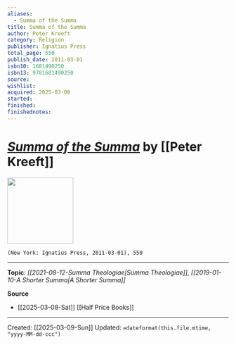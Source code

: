 ```yaml
---
aliases:
  - Summa of the Summa
title: Summa of the Summa
author: Peter Kreeft
category: Religion
publisher: Ignatius Press
total_page: 550
publish_date: 2011-03-01
isbn10: 1681490250
isbn13: 9781681490250
source: 
wishlist: 
acquired: 2025-03-08
started: 
finished: 
finishednotes:
---
```

# *[Summa of the Summa]()* by [[Peter Kreeft]]

<img src="http://books.google.com/books/content?id=PEGhDQAAQBAJ&printsec=frontcover&img=1&zoom=1&edge=curl&source=gbs_api" width=150>

`(New York: Ignatius Press, 2011-03-01), 550`



--- 
**Topic**: *[[2021-08-12-Summa Theologiae|Summa Theologiae]]*, *[[2019-01-10-A Shorter Summa|A Shorter Summa]]*

**Source**
- [[2025-03-08-Sat]] [[Half Price Books]]
 ---
Created: [[2025-03-09-Sun]]
Updated: `=dateformat(this.file.mtime, "yyyy-MM-dd-ccc")`
